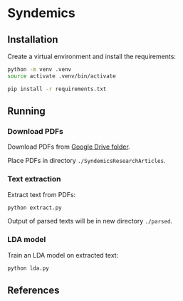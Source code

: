 # Syndemics

## Installation

Create a virtual environment and install the requirements:

```sh
python -m venv .venv
source activate .venv/bin/activate

pip install -r requirements.txt
```

## Running 

### Download PDFs

Download PDFs from [Google Drive folder]("https://drive.google.com/drive/folders/1iXGcp-935YK8L27EFt5YzA_Wx1R9AOzd").

Place PDFs in directory `./SyndemicsResearchArticles`.

### Text extraction

Extract text from PDFs:

```sh
python extract.py
```

Output of parsed texts will be in new directory `./parsed`.

### LDA model

Train an LDA model on extracted text:

```sh
python lda.py
```

## References
